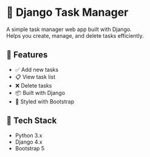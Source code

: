 # 📝 Django Task Manager

A simple task manager web app built with Django.  
Helps you create, manage, and delete tasks efficiently.


## 🚀 Features

- ✅ Add new tasks
- 📋 View task list
- ❌ Delete tasks
- 📦 Built with Django
- 💄 Styled with Bootstrap


## 🧰 Tech Stack

- Python 3.x
- Django 4.x
- Bootstrap 5
